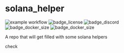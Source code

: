 # solana_helper

![example workflow](https://github.com/DerZwergGimli/solana_helper/actions/workflows/rust.yml/badge.svg)
![badge_license](https://img.shields.io/github/license/{username}/{repo-name}.svg)
![badge_discord](https://badgen.net/badge/icon/discord?icon=discord&label)
![badge_docker_size](https://badgen.net/docker/pulls/derzwerggimli/sol_status_bot)
![badge_docker_size](https://badgen.net/docker/size/derzwerggimli/sol_status_bot)

A repo that will get filled with some solana helpers

check
